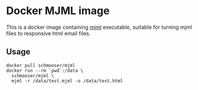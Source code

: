 # Docker MJML image

This is a docker image containing [mjml] executable, suitable for turning mjml
files to responsive html email files.

## Usage

    docker pull schmooser/mjml
    docker run --rm `pwd`:/data \
      schmooser/mjml \
      mjml -r /data/test.mjml -o /data/test.html

[mjml]: http://mjml.io
